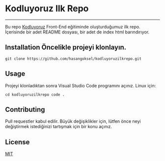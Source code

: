# Kodluyoruz Ilk Repo 
--- 
Bu repo [Kodluyoruz](https://app.patika.dev/courses/git/odev1) Front-End eğitiminde oluşturduğumuz ilk repo. İçerisinde bir adet README dosyası, bir adet de index html barındırıyor. 
## Installation Öncelikle projeyi klonlayın. 
``` 
git clone https://github.com/hasangoksel/kodluyoruzilkrepo.git 
```
 ## Usage 
 Projeyi klonladıktan sonra Visual Studio Code programını açınız. 
 Linux için: 
 ``` 
 cd kodluyoruzilkrepo code . 
 ``` 
 ## Contributing 
 Pull requestler kabul edilir. Büyük değişiklikler için, lütfen önce neyi değiştirmek istediğinizi tartışmak için bir konu açınız. 

## License
[MIT]()
